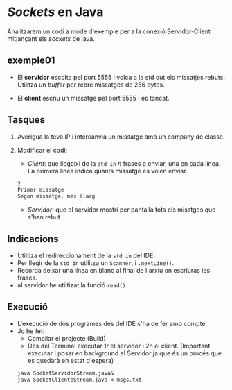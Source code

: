 # *Sockets* en Java

Analitzarem un codi a mode d'exemple per a la conexió Servidor-Client mitjançant els *sockets* de java.

## exemple01

 * El **servidor** escolta pel port 5555 i volca a la std out els missatjes rebuts. Utilitza un *buffer* per rebre missatges de 256 bytes.

 * El **client** escriu un missatge pel port 5555 i es tancat.

## Tasques

1. Averigua la teva IP i intercanvia un missatge amb un company de classe.

2. Modificar el codi:
    * *Client*: que llegeixi de la `std in` *n* frases a enviar, una en cada línea. La primera línea indica quants missatge es volen enviar.
    ```txt
    2
    Primer missatge
    Segon missatge, més llarg
   
    ```
   * *Servidor*: que el servidor mostri per pantalla tots els misstges que s'han rebut
    
## Indicacions

* Utiltiza el redireccionament de la `std in` del IDE.
* Per llegir de la `std in` utilitza un `Scanner`, i `.nextLine()`.
* Recorda deixar una línea en blanc al final de l'arxiu on escriuras les frases.
* al servidor he utiltizat la funció `read()`

## Execució 
* L'execució de dos programes des del IDE s'ha de fer amb compte.
* Jo he fet:
    * Compilar el projecte (Build)
    * Des del Terminal executar 1r el servidor i 2n el client. (Important executar i posar en background el Servidor ja que és un procés que es quedarà en estat d'espera)
    ```txt
    java SocketServidorStream.java&
    java SocketClienteStream.java < msgs.txt

    ```